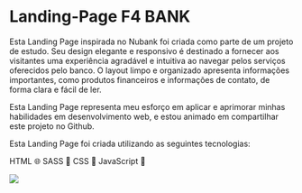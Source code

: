 # Landing-Page F4 BANK

Esta Landing Page inspirada no Nubank foi criada como parte de um projeto de estudo. Seu design elegante e responsivo é destinado a fornecer aos visitantes uma experiência agradável e intuitiva ao navegar pelos serviços oferecidos pelo banco. O layout limpo e organizado apresenta informações importantes, como produtos financeiros e informações de contato, de forma clara e fácil de ler.

Esta Landing Page representa meu esforço em aplicar e aprimorar minhas habilidades em desenvolvimento web, e estou animado em compartilhar este projeto no Github.

Esta Landing Page foi criada utilizando as seguintes tecnologias:

HTML 🌐
SASS 💄
CSS 🎨
JavaScript 🚀

<img src="https://i.ibb.co/f9jpN36/127-0-0-1-5501.png"/>
